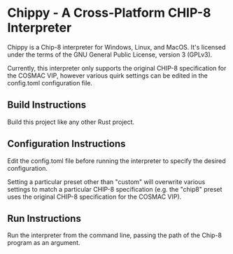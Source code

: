 # Chippy - A Cross-Platform CHIP-8 Interpreter

Chippy is a Chip-8 interpreter for Windows, Linux, and MacOS. It's licensed under the terms of the GNU General Public License, version 3 (GPLv3).

Currently, this interpreter only supports the original CHIP-8 specification for the COSMAC VIP, however various quirk settings can be edited in the config.toml configuration file.

## Build Instructions

Build this project like any other Rust project.

## Configuration Instructions

Edit the config.toml file before running the interpreter to specify the desired configuration.

Setting a particular preset other than "custom" will overwrite various settings to match a particular CHIP-8 specification (e.g. the "chip8" preset uses the original CHIP-8 specification for the COSMAC VIP).

## Run Instructions

Run the interpreter from the command line, passing the path of the
Chip-8 program as an argument.